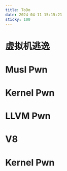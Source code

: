 ```yaml
---
title: ToDo
date: 2024-04-11 15:15:21
sticky: 100
---
```


# 虚拟机逃逸
# Musl Pwn
# Kernel Pwn
# LLVM Pwn
# V8

# Kernel Pwn
